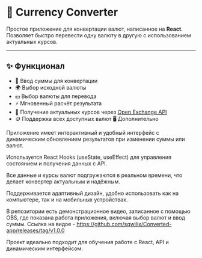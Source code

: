 # 💱 Currency Converter

Простое приложение для конвертации валют, написанное на **React**.  
Позволяет быстро перевести одну валюту в другую с использованием актуальных курсов.

---

## ✨ Функционал
- 🔢 Ввод суммы для конвертации  
- 🌍 Выбор исходной валюты  
- 💵 Выбор валюты для перевода  
- ⚡ Мгновенный расчёт результата  
- 📡 Получение актуальных курсов через [Open Exchange API](https://open.er-api.com/)  
- 🪙 Поддержка всех доступных валют
🖥 Дополнительно

Приложение имеет интерактивный и удобный интерфейс с динамическим обновлением результатов при изменении суммы или валют.

Используется React Hooks (useState, useEffect) для управления состоянием и получения данных с API.

Все данные и курсы валют подгружаются в реальном времени, что делает конвертер актуальным и надёжным.

Поддерживается адаптивный дизайн, удобно использовать как на компьютере, так и на мобильных устройствах.

В репозитории есть демонстрационное видео, записанное с помощью OBS, где показана работа приложения, включая выбор валют и ввод суммы.
Ссылка на видое - https://github.com/sqwilix/Converted-app/releases/tag/v1.0.0

Проект идеально подходит для обучения работе с React, API и динамическим интерфейсом.

